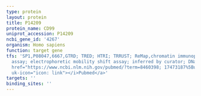 ```yaml
---
type: protein
layout: protein
title: P14209
protein_name: CD99
uniprot_accession: P14209
ncbi_gene_id: '4267'
organism: Homo sapiens
function: target gene
tfs: 'SP1,P08047,6667,GTRD; TRED; HTRI; TRRUST; ReMap,chromatin immunoprecipitation
  assay; electrophoretic mobility shift assay; inferred by curator; DNase I footprinting,&ensp;<a
  href="https://www.ncbi.nlm.nih.gov/pubmed/?term=8460398; 17473187%5Buid%5D" target="_blank"><i
  uk-icon="icon: link"></i>Pubmed</a>'
targets: ''
binding_sites: ''
---
```

